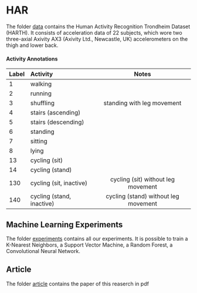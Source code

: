 # HAR

The folder [data](https://github.com/davidgn21/HAR/tree/main/data) contains the Human Activity Recognition Trondheim Dataset (HARTH). It consists of acceleration data of 22 subjects, which wore two three-axial Axivity AX3 (Axivity Ltd., Newcastle, UK) accelerometers on the thigh and lower back.

#### Activity Annotations

| Label| Activity                  |  Notes 				    |
|------|:--------------------------|:--------------------------------------:|
| 1    | walking                   | 			                    |
| 2    | running                   | 			                    |
| 3    | shuffling 		   | standing with leg movement             |
| 4    | stairs (ascending)        | 			                    |
| 5    | stairs (descending)       | 			                    |
| 6    | standing                  | 			                    |
| 7    | sitting                   | 			                    |
| 8    | lying                     | 			                    |
| 13   | cycling (sit)             | 			                    |
| 14   | cycling (stand)           | 			                    |
| 130  | cycling (sit, inactive)   | cycling (sit) without leg movement     |
| 140  | cycling (stand, inactive) | cycling (stand) without leg movement   |

## Machine Learning Experiments
The folder [experiments](https://github.com/ntnu-ai-lab/harth-ml-experiments/tree/main/experiments) contains all our experiments. It is possible to train a K-Nearest Neighbors, a Support Vector Machine, a Random Forest, a Convolutional Neural Network.

## Article
The folder [article](https://github.com/davidgn21/HAR/tree/main/article) contains the paper of this reaserch in pdf
